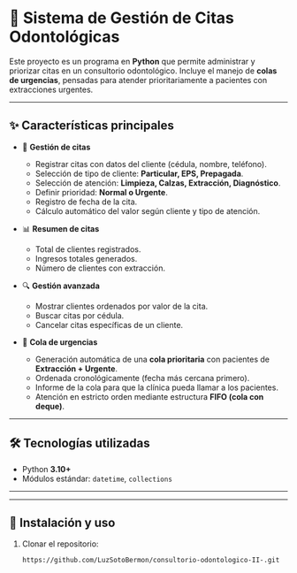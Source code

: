 # 🦷 Sistema de Gestión de Citas Odontológicas  

Este proyecto es un programa en **Python** que permite administrar y priorizar citas en un consultorio odontológico. Incluye el manejo de **colas de urgencias**, pensadas para atender prioritariamente a pacientes con extracciones urgentes.  

---

## ✨ Características principales  

- 📌 **Gestión de citas**  
  - Registrar citas con datos del cliente (cédula, nombre, teléfono).  
  - Selección de tipo de cliente: **Particular, EPS, Prepagada**.  
  - Selección de atención: **Limpieza, Calzas, Extracción, Diagnóstico**.  
  - Definir prioridad: **Normal o Urgente**.  
  - Registro de fecha de la cita.  
  - Cálculo automático del valor según cliente y tipo de atención.  

- 📊 **Resumen de citas**  
  - Total de clientes registrados.  
  - Ingresos totales generados.  
  - Número de clientes con extracción.  

- 🔍 **Gestión avanzada**  
  - Mostrar clientes ordenados por valor de la cita.  
  - Buscar citas por cédula.  
  - Cancelar citas específicas de un cliente.  

- 🚨 **Cola de urgencias**  
  - Generación automática de una **cola prioritaria** con pacientes de **Extracción + Urgente**.  
  - Ordenada cronológicamente (fecha más cercana primero).  
  - Informe de la cola para que la clínica pueda llamar a los pacientes.  
  - Atención en estricto orden mediante estructura **FIFO (cola con deque)**.  

---

## 🛠️ Tecnologías utilizadas  

- Python **3.10+**  
- Módulos estándar: `datetime`, `collections`  

---

---

## 🚀 Instalación y uso  

1. Clonar el repositorio:  
   ```bash
   https://github.com/LuzSotoBermon/consultorio-odontologico-II-.git
